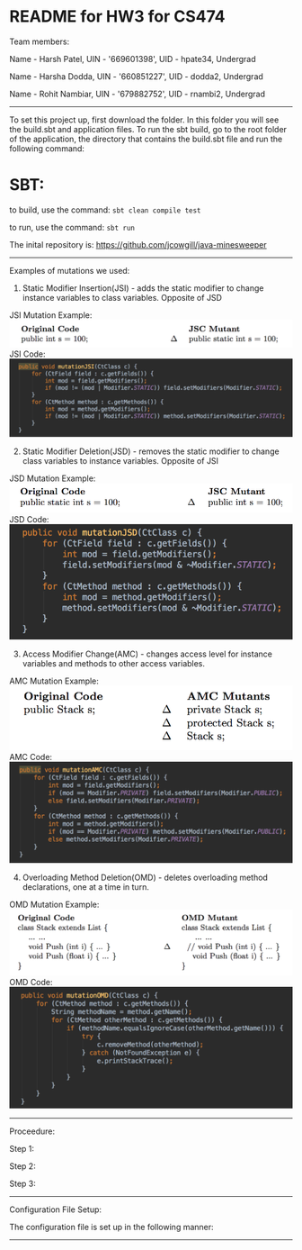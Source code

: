 # README for HW3 for CS474

Team members:

Name - Harsh Patel, UIN - '669601398', UID - hpate34, Undergrad

Name - Harsha Dodda, UIN - '660851227', UID - dodda2, Undergrad

Name - Rohit Nambiar, UIN - '679882752', UID - rnambi2, Undergrad

----------------------------------- 

To set this project up, first download the folder. In this folder you will see the build.sbt and application files.
To run the sbt build, go to the root folder of the application, the directory that contains the build.sbt file
and run the following command:

# SBT:

to build, use the command: ```sbt clean compile test```

to run, use the command: ```sbt run```

The inital repository is: https://github.com/jcowgill/java-minesweeper

------------------------------------

Examples of mutations we used:

1. Static Modifier Insertion(JSI) - adds the static modifier to change instance variables to class variables. Opposite of JSD 

JSI Mutation Example: 
![Scheme](/Images/JSI.png)
JSI Code:
![Scheme](/Images/JSIcode.png)

2. Static Modifier Deletion(JSD) - removes the static modifier to change class variables to instance variables. Opposite of JSI

JSD Mutation Example:
![Scheme](/Images/JSD.png)
JSD Code:
![Scheme](/Images/JSDcode.png)

3. Access Modifier Change(AMC) - changes access level for instance variables and methods to other access variables.

AMC Mutation Example:
![Scheme](/Images/AMC.png)
AMC Code:
![Scheme](/Images/AMCcode.png)

4. Overloading Method Deletion(OMD) - deletes overloading method declarations, one at a time in turn.

OMD Mutation Example:
![Scheme](/Images/OMD.png)
OMD Code:
![Scheme](/Images/OMDcode.png)

-------------------------------------

Proceedure:

Step 1:

Step 2:

Step 3:

-------------------------------------

Configuration File Setup:

The configuration file is set up in the following manner:

-------------------------------------




